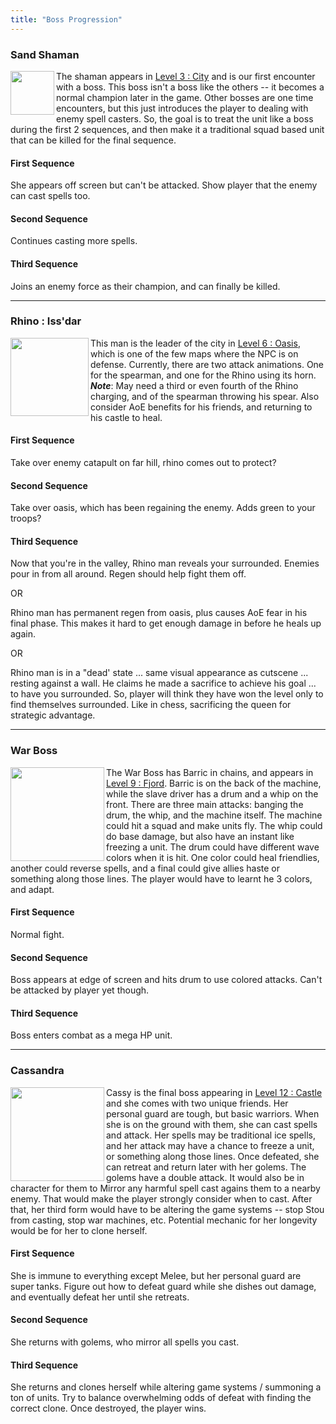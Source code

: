 ```yaml
---
title: "Boss Progression"
---
```


### Sand Shaman

<img src="https://www.dropbox.com/s/48zy3fcft166gr3/cut_Shaman_01_front.png?raw=1" align="left" width="70" /> The shaman appears in [Level 3 : City](https://github.com/veeneck/Barric/wiki/Level-3-:-City) and is our first encounter with a boss. This boss isn't a boss like the others -- it becomes a normal champion later in the game. Other bosses are one time encounters, but this just introduces the player to dealing with enemy spell casters. So, the goal is to treat the unit like a boss during the first 2 sequences, and then make it a traditional squad based unit that can be killed for the final sequence.

#### First Sequence

She appears off screen but can't be attacked. Show player that the enemy can cast spells too.

#### Second Sequence

Continues casting more spells.

#### Third Sequence

Joins an enemy force as their champion, and can finally be killed.

***

### Rhino : Iss'dar

<img src="https://www.dropbox.com/s/hld23aa8h6qkx51/cut_rhinoknight_01_front.png?raw=1" align="left" width="125" /> This man is the leader of the city in [Level 6 : Oasis](https://github.com/veeneck/Barric/wiki/Level-6-:-Oasis), which is one of the few maps where the NPC is on defense. Currently, there are two attack animations. One for the spearman, and one for the Rhino using its horn. **_Note_**: May need a third or even fourth of the Rhino charging, and of the spearman throwing his spear. Also consider AoE benefits for his friends, and returning to his castle to heal.

#### First Sequence

Take over enemy catapult on far hill, rhino comes out to protect?

#### Second Sequence

Take over oasis, which has been regaining the enemy. Adds green to your troops?

#### Third Sequence

Now that you're in the valley, Rhino man reveals your surrounded. Enemies pour in from all around. Regen should help fight them off.

OR

Rhino man has permanent regen from oasis, plus causes AoE fear in his final phase. This makes it hard to get enough damage in before he heals up again. 

OR 

Rhino man is in a "dead' state ... same visual appearance as cutscene ... resting against a wall. He claims he made a sacrifice to achieve his goal ... to have you surrounded. So, player will think they have won the level only to find themselves surrounded. Like in chess, sacrificing the queen for strategic advantage.

***

### War Boss

<img src="https://www.dropbox.com/s/ckjp3s4lf1qcqhf/War%20Boss%20-%20Drive%20Front_01.png?raw=1" align="left" width="150" /> The War Boss has Barric in chains, and appears in [Level 9 : Fjord](https://github.com/veeneck/Barric/wiki/Level-9-:-Fjord). Barric is on the back of the machine, while the slave driver has a drum and a whip on the front. There are three main attacks: banging the drum, the whip, and the machine itself. The machine could hit a squad and make units fly. The whip could do base damage, but also have an instant like freezing a unit. The drum could have different wave colors when it is hit. One color could heal friendlies, another could reverse spells, and a final could give allies haste or something along those lines. The player would have to learnt he 3 colors, and adapt.

#### First Sequence

Normal fight.

#### Second Sequence

Boss appears at edge of screen and hits drum to use colored attacks. Can't be attacked by player yet though.

#### Third Sequence

Boss enters combat as a mega HP unit.

***

### Cassandra

<img src="https://www.dropbox.com/s/9orel9oazkeml0s/Ice%20Mage%20-%20Attack%201%20Front_01.png?raw=1" align="left" width="150" /> Cassy is the final boss appearing in [Level 12 : Castle](https://github.com/veeneck/Barric/wiki/Level-12-:-Castle) and she comes with two unique friends. Her personal guard are tough, but basic warriors. When she is on the ground with them, she can cast spells and attack. Her spells may be traditional ice spells, and her attack may have a chance to freeze a unit, or something along those lines. Once defeated, she can retreat and return later with her golems. The golems have a double attack. It would also be in character for them to Mirror any harmful spell cast agains them to a nearby enemy. That would make the player strongly consider when to cast. After that, her third form would have to be altering the game systems -- stop Stou from casting, stop war machines, etc. Potential mechanic for her longevity would be for her to clone herself.

#### First Sequence

She is immune to everything except Melee, but her personal guard are super tanks. Figure out how to defeat guard while she dishes out damage, and eventually defeat her until she retreats.

#### Second Sequence

She returns with golems, who mirror all spells you cast.

#### Third Sequence

She returns and clones herself while altering game systems / summoning a ton of units. Try to balance overwhelming odds of defeat with finding the correct clone. Once destroyed, the player wins. 